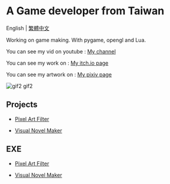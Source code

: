 # A Game developer from Taiwan
English | [繁體中文](https://github.com/JingShing/JingShing/blob/main/README_TCH.md)

Working on game making. With pygame, opengl and Lua.

You can see my vid on youtube : [My channel](https://www.youtube.com/channel/UC2cU-8zZmT8uXfjdTQqD7QQ)

You can see my work on : [My itch.io page](https://jingshing.itch.io/)

You can see my artwork on : [My pixiv page](https://www.pixiv.net/users/17213989)

![gif2 gif2](https://github.com/JingShing/Pixel-Art-transform-in-python/blob/main/sample/gif2.gif)

## Projects

* [Pixel Art Filter](https://github.com/JingShing/Pixel-Art-transform-in-python)

* [Visual Novel Maker](https://github.com/JingShing/Visual-Novel-Editor)

## EXE

* [Pixel Art Filter](https://jingshing.itch.io/pixel-art-filter)

* [Visual Novel Maker](https://github.com/JingShing/Visual-Novel-Editor)

